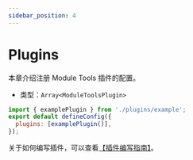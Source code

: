 ```yaml
---
sidebar_position: 4
---
```


# Plugins

本章介绍注册 Module Tools 插件的配置。

- 类型：`Array<ModuleToolsPlugin>`

```js modern.config.ts
import { examplePlugin } from './plugins/example';
export default defineConfig({
  plugins: [examplePlugin()],
});
```

关于如何编写插件，可以查看[【插件编写指南】](/plugins/guide/getting-started)。
